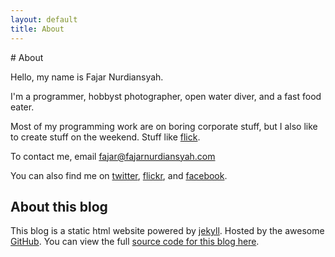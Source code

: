 ```yaml
---
layout: default
title: About
---
```

<div markdown="1" style="a:link{text-decoration:underline;}">
# About

Hello, my name is Fajar Nurdiansyah. 

I'm a programmer, hobbyst photographer, open water diver, and a fast food eater.

Most of my programming work are on boring corporate stuff, but I also like to create stuff on the weekend. Stuff like [flick].

To contact me, email [fajar@fajarnurdiansyah.com]

You can also find me on [twitter], [flickr], and [facebook].

## About this blog

This blog is a static html website powered by [jekyll]. Hosted by the awesome [GitHub]. You can view the full [source code for this blog here].

[flick]: http://flick.fajarnurdiansyah.com
[twitter]: http://twitter.com/fajaronly
[flickr]: http://flickr.com/photos/fajarnurdiansyah
[facebook]: http://facebook.com/fajar.nurdiansyah
[fajar@fajarnurdiansyah.com]: mailto:fajar@fajarnurdiansyah.com
[jekyll]: http://jekyllrb.com
[GitHub]: http://github.com
[source code for this blog here]: https://github.com/fajarnurdiansyah/fajarnurdiansyah.github.com
</div>